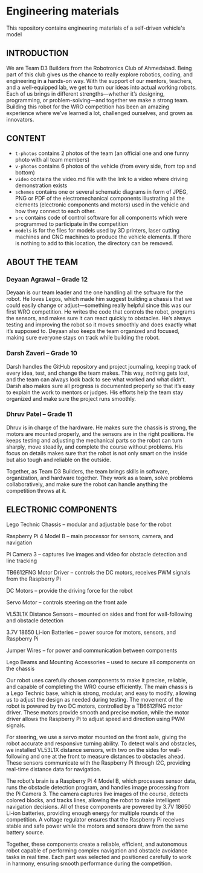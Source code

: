 Engineering materials
====

This repository contains engineering materials of a self-driven vehicle's model


## INTRODUCTION

We are Team D3 Builders from the Robotronics Club of Ahmedabad. Being part of this club gives us the chance to really explore robotics, coding, and engineering in a hands-on way. With the support of our mentors, teachers, and a well-equipped lab, we get to turn our ideas into actual working robots. Each of us brings in different strengths—whether it’s designing, programming, or problem-solving—and together we make a strong team. Building this robot for the WRO competition has been an amazing experience where we’ve learned a lot, challenged ourselves, and grown as innovators.

## CONTENT

* `t-photos` contains 2 photos of the team (an official one and one funny photo with all team members)
* `v-photos` contains 6 photos of the vehicle (from every side, from top and bottom)
* `video` contains the video.md file with the link to a video where driving demonstration exists
* `schemes` contains one or several schematic diagrams in form of JPEG, PNG or PDF of the electromechanical components illustrating all the elements (electronic components and motors) used in the vehicle and how they connect to each other.
* `src` contains code of control software for all components which were programmed to participate in the competition
* `models` is for the files for models used by 3D printers, laser cutting machines and CNC machines to produce the vehicle elements. If there is nothing to add to this location, the directory can be removed.

## ABOUT THE TEAM

### Deyaan Agrawal – Grade 12
Deyaan is our team leader and the one handling all the software for the robot. He loves Legos, which made him suggest building a chassis that we could easily change or adjust—something really helpful since this was our first WRO competition. He writes the code that controls the robot, programs the sensors, and makes sure it can react quickly to obstacles. He’s always testing and improving the robot so it moves smoothly and does exactly what it’s supposed to. Deyaan also keeps the team organized and focused, making sure everyone stays on track while building the robot.

### Darsh Zaveri – Grade 10
Darsh handles the GitHub repository and project journaling, keeping track of every idea, test, and change the team makes. This way, nothing gets lost, and the team can always look back to see what worked and what didn’t. Darsh also makes sure all progress is documented properly so that it’s easy to explain the work to mentors or judges. His efforts help the team stay organized and make sure the project runs smoothly.

### Dhruv Patel – Grade 11
Dhruv is in charge of the hardware. He makes sure the chassis is strong, the motors are mounted properly, and the sensors are in the right positions. He keeps testing and adjusting the mechanical parts so the robot can turn sharply, move steadily, and complete the course without problems. His focus on details makes sure that the robot is not only smart on the inside but also tough and reliable on the outside.

Together, as Team D3 Builders, the team brings skills in software, organization, and hardware together. They work as a team, solve problems collaboratively, and make sure the robot can handle anything the competition throws at it.



## ELECTRONIC COMPONENTS

Lego Technic Chassis – modular and adjustable base for the robot

Raspberry Pi 4 Model B – main processor for sensors, camera, and navigation

Pi Camera 3 – captures live images and video for obstacle detection and line tracking

TB6612FNG Motor Driver – controls the DC motors, receives PWM signals from the Raspberry Pi

DC Motors – provide the driving force for the robot

Servo Motor – controls steering on the front axle

VL53L1X Distance Sensors – mounted on sides and front for wall-following and obstacle detection

3.7V 18650 Li-ion Batteries – power source for motors, sensors, and Raspberry Pi

Jumper Wires – for power and communication between components

Lego Beams and Mounting Accessories – used to secure all components on the chassis


Our robot uses carefully chosen components to make it precise, reliable, and capable of completing the WRO course efficiently. The main chassis is a Lego Technic base, which is strong, modular, and easy to modify, allowing us to adjust the design as needed during testing. The movement of the robot is powered by two DC motors, controlled by a TB6612FNG motor driver. These motors provide smooth and precise motion, while the motor driver allows the Raspberry Pi to adjust speed and direction using PWM signals.

For steering, we use a servo motor mounted on the front axle, giving the robot accurate and responsive turning ability. To detect walls and obstacles, we installed VL53L1X distance sensors, with two on the sides for wall-following and one at the front to measure distances to obstacles ahead. These sensors communicate with the Raspberry Pi through I2C, providing real-time distance data for navigation.

The robot’s brain is a Raspberry Pi 4 Model B, which processes sensor data, runs the obstacle detection program, and handles image processing from the Pi Camera 3. The camera captures live images of the course, detects colored blocks, and tracks lines, allowing the robot to make intelligent navigation decisions. All of these components are powered by 3.7V 18650 Li-ion batteries, providing enough energy for multiple rounds of the competition. A voltage regulator ensures that the Raspberry Pi receives stable and safe power while the motors and sensors draw from the same battery source.

Together, these components create a reliable, efficient, and autonomous robot capable of performing complex navigation and obstacle avoidance tasks in real time. Each part was selected and positioned carefully to work in harmony, ensuring smooth performance during the competition.

